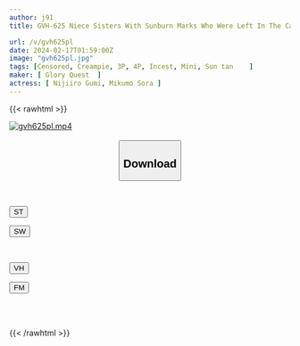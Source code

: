 ```yaml
---
author: j91
title: GVH-625 Niece Sisters With Sunburn Marks Who Were Left In The Care Of A Dirty Person In The Countryside ~That Summer When Sexuality Was Awakened~ Sora Mikumo/Nijiiro Gumi

url: /v/gvh625pl
date: 2024-02-17T01:59:00Z
image: "gvh625pl.jpg"
tags: [Censored, Creampie, 3P, 4P, Incest, Mini, Sun tan	]
maker: [ Glory Quest  ]
actress: [ Nijiiro Gumi, Mikumo Sora ]
---
```



{{< rawhtml >}}

<div class="video" data-videoid="6w3X2rZgrYu97Yw">
    <a href="javascript:;">
        <img src="/v/gvh625pl/gvh625pl.jpg" width="WIDTH" height="HEIGHT" alt="gvh625pl.mp4" loading="lazy">
    </a>
</div>

<script type="text/javascript" src="https://j91.asia/asset/on-demand-st.js"></script>

<br>
  <link rel="stylesheet" href="https://j91.asia/asset/bs5.css">
  
  <center>
  <button class="btn btn-primary" type="button" data-bs-toggle="collapse" data-bs-target=".multi-collapse" aria-expanded="false" aria-controls="multiCollapseExample1 multiCollapseExample2"><h2>Download</h2></button></center>
</p>
<div class="row">
  <div class="col">
    <div class="collapse multi-collapse" id="multiCollapseExample1">
      <div class="card card-body">
	      	      <br>
<div class="buttons">  
<p><a href="https://streamtape.to/v/6w3X2rZgrYu97Yw" target="_blank"><button class="btn-hover color-3"><i class="fa fa-download"></i> ST</button></a></p>
<p><a href="https://cdnwish.com/egmxjjauw1vb" target="_blank"><button class="btn-hover color-2"><i class="fa fa-download"></i> SW</button></a></p></div>
    </div>
  </div>
</div>
  <div class="col">
    <div class="collapse multi-collapse" id="multiCollapseExample2">
      <div class="card card-body">
	      <br>
<div class="buttons">
<p><a href="javascript:;"><button class="btn-hover color-9"><i class="fa fa-download"></i> VH</button></a></p>
<p><a href="javascript:;"><button class="btn-hover color-8"><i class="fa fa-download"></i> FM</button></a></p></div>
<br><br>
      </div>
    </div>
  </div>
</div>

{{< /rawhtml >}}